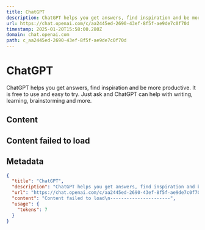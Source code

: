 ```yaml
---
title: ChatGPT
description: ChatGPT helps you get answers, find inspiration and be more productive. It is free to use and easy to try. Just ask and ChatGPT can help with writing, learning, brainstorming and more.
url: https://chat.openai.com/c/aa2445ed-2690-43ef-8f5f-ae9de7c0f70d
timestamp: 2025-01-20T15:58:00.280Z
domain: chat.openai.com
path: c_aa2445ed-2690-43ef-8f5f-ae9de7c0f70d
---
```


# ChatGPT


ChatGPT helps you get answers, find inspiration and be more productive. It is free to use and easy to try. Just ask and ChatGPT can help with writing, learning, brainstorming and more.


## Content

Content failed to load
----------------------

## Metadata

```json
{
  "title": "ChatGPT",
  "description": "ChatGPT helps you get answers, find inspiration and be more productive. It is free to use and easy to try. Just ask and ChatGPT can help with writing, learning, brainstorming and more.",
  "url": "https://chat.openai.com/c/aa2445ed-2690-43ef-8f5f-ae9de7c0f70d",
  "content": "Content failed to load\n----------------------",
  "usage": {
    "tokens": 7
  }
}
```
